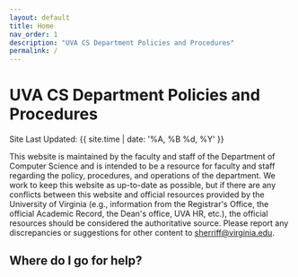 ```yaml
---
layout: default
title: Home
nav_order: 1
description: "UVA CS Department Policies and Procedures"
permalink: /
---
```


# UVA CS Department Policies and Procedures

Site Last Updated: {{ site.time | date: '%A, %B %d, %Y' }}

This website is maintained by the faculty and staff of the Department of Computer Science and is intended to be a resource for faculty and staff regarding the policy, procedures, and operations of the department.  We work to keep this website as up-to-date as possible, but if there are any conflicts between this website and official resources provided by the University of Virginia (e.g., information from the Registrar's Office, the official Academic Record, the Dean's office, UVA HR, etc.), the official resources should be considered the authoritative source.  Please report any discrepancies or suggestions for other content to [sherriff@virginia.edu](mailto:sherriff@virginia.edu).

## Where do I go for help?



